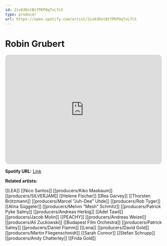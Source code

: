 ```yaml
---
id: 2iv63DstBtfPKPOq7vL7cS
type: producer
url: https://open.spotify.com/artist/2iv63DstBtfPKPOq7vL7cS
---
```

# Robin Grubert

<iframe style="border-radius:12px" src="https://open.spotify.com/embed/artist/2iv63DstBtfPKPOq7vL7cS" width="100%" height="352" frameBorder="0" allowfullscreen="" allow="autoplay; clipboard-write; encrypted-media; fullscreen; picture-in-picture" loading="lazy"></iframe>

**Spotify URL:** [Link](https://open.spotify.com/artist/2iv63DstBtfPKPOq7vL7cS)

**Related artists:**

[[LEA]]
[[Nico Santos]]
[[producers/Kiko Masbaum]]
[[producers/SILVERJAM]]
[[Helene Fischer]]
[[Rea Garvey]]
[[Thorsten Brötzmann]]
[[producers/Marcel "Juh-Dee" Uhde]]
[[producers/Rob Tyger]]
[[Alina Süggeler]]
[[producers/Melvin "Mesh" Schmitz]]
[[producers/Patrick Pyke Salmy]]
[[producers/Andreas Herbig]]
[[Adel Tawil]]
[[producers/Jacob Molin]]
[[PEACHY]]
[[producers/Andreas Weizel]]
[[producers/Ali Zuckowski]]
[[Budapest Film Orchestra]]
[[producers/Patrick Salmy]]
[[producers/Daniel Flamm]]
[[Lena]]
[[producers/David Gold]]
[[producers/Martin Fliegenschmidt]]
[[Sarah Connor]]
[[Stefan Schrupp]]
[[producers/Andy Chatterley]]
[[Frida Gold]]
